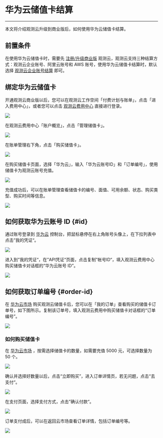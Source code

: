 # 华为云储值卡结算
---

本文将介绍观测云升级到商业版后，如何使用华为云储值卡结算。

## 前置条件

在使用华为云储值卡时，需要先 [注册/升级商业版](../../billing/commercial-version.md) 观测云，观测云支持三种结算方式：观测云企业账号、阿里云账号和 AWS 账号，使用华为云储值卡结算时，默认选择 [观测云企业账号结算](enterprise-account.md) 即可。

## 绑定华为云储值卡

开通观测云商业版以后，您可以在观测云工作空间「付费计划与账单」，点击「进入费用中心」，或者您可以点击 [观测云费用中心](https://boss.guance.com/) 直接进行登录。

![](../img/1.huaweicloud_11.png)

在观测云费用中心「账户概览」，点击「管理储值卡」。

![](../img/1.huaweicloud_10.png)



在账单管理右下角，点击「购买储值卡」。

![](../img/1.huaweicloud_9.png)

在购买储值卡页面，选择「华为云」，输入「华为云账号ID」和「订单编号」，使用储值卡为观测云账号充值。

![](../img/1.huaweicloud_7.png)

充值成功后，可以在账单管理查看储值卡的编号、面值、可用余额、状态、购买类型、购买时间等信息。

![](../img/1.huaweicloud_9.1.png)



## 如何获取华为云账号 ID {#id}

通过账号登录到 [华为云](https://www.huaweicloud.com) 控制台，把鼠标悬停在右上角账号头像上，在下拉列表中点击”我的凭证“。

![](../img/1.huaweicloud_6.png)

进入到”我的凭证“，在”API凭证“页面，点击复制”帐号ID“，填入观测云费用中心购买储值卡对话框的“华为云账号 ID”。

![](../img/1.huaweicloud_8.png)



## 如何获取订单编号 {#order-id}

在 [华为云市场](https://marketplace.huaweicloud.com/contents/181f3d92-f40b-48d7-8ad5-420df0a682d2)  购买观测云储值卡后，您可以在「我的订单」查看购买的储值卡订单号，如下图所示。复制该订单号，填入观测云费用中购买储值卡对话框的“订单编号”。

![](../img/1.huaweicloud_5.png)



### 如何购买储值卡

在 [华为云市场](https://marketplace.huaweicloud.com/contents/181f3d92-f40b-48d7-8ad5-420df0a682d2)  ，按需选择储值卡的数量，如需要充值 5000 元，可选择数量为 50 个。

![](../img/1.huaweicloud_1.png)



确认并选择好数量以后，点击“立即购买”，进入订单详情页，若无问题，点击“去支付“。

![](../img/1.huaweicloud_2.png)

在支付页面，选择支付方式，点击”确认付款“。

![](../img/1.huaweicloud_3.png)

订单支付成后，可以在返回云市场查看订单详情，包括订单编号等。

![](../img/1.huaweicloud_4.png)

